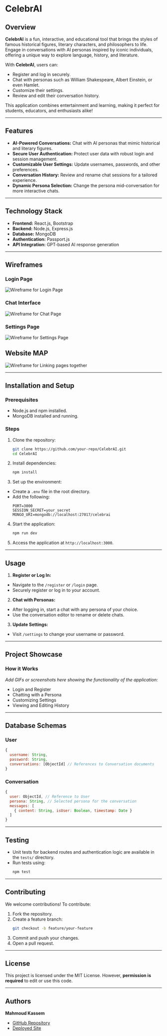 # CelebrAI

## Overview

**CelebrAI** is a fun, interactive, and educational tool that brings the styles of famous historical figures, literary characters, and philosophers to life. Engage in conversations with AI personas inspired by iconic individuals, offering a unique way to explore language, history, and literature.

With **CelebrAI**, users can:
- Register and log in securely.
- Chat with personas such as William Shakespeare, Albert Einstein, or even Hamlet.
- Customize their settings.
- Review and edit their conversation history.

This application combines entertainment and learning, making it perfect for students, educators, and enthusiasts alike!

---

## Features

- **AI-Powered Conversations:** Chat with AI personas that mimic historical and literary figures.
- **Secure User Authentication:** Protect user data with robust login and session management.
- **Customizable User Settings:** Update usernames, passwords, and other preferences.
- **Conversation History:** Review and rename chat sessions for a tailored experience.
- **Dynamic Persona Selection:** Change the persona mid-conversation for more interactive chats.

---

## Technology Stack

- **Frontend:** React.js, Bootstrap
- **Backend:** Node.js, Express.js
- **Database:** MongoDB
- **Authentication:** Passport.js
- **API Integration:** GPT-based AI response generation

---

## Wireframes

### Login Page
![Wireframe for Login Page](./assets/login-wireframe.png)

### Chat Interface
![Wireframe for Chat Page](./assets/chat-wireframe.png)

### Settings Page
![Wireframe for Settings Page](./assets/settings-wireframe.png)

## Website MAP
![Wireframe for Linking pages together](./assets/map-wireframe.png)

---

## Installation and Setup

### Prerequisites
- Node.js and npm installed.
- MongoDB installed and running.

### Steps
1. Clone the repository:
   ```bash
   git clone https://github.com/your-repo/CelebrAI.git
   cd CelebrAI
   ```
2. Install dependencies:
   ```bash
   npm install
   ```
3. Set up the environment:
  - Create a `.env` file in the root directory.
  - Add the following:
    ```
    PORT=3000
    SESSION_SECRET=your_secret
    MONGO_URI=mongodb://localhost:27017/celebrai
    ```
4. Start the application:
   ```bash
   npm run dev
   ```
5. Access the application at `http://localhost:3000`.

---

## Usage

1. **Register or Log In:**
  - Navigate to the `/register` or `/login` page.
  - Securely register or log in to your account.

2. **Chat with Personas:**
  - After logging in, start a chat with any persona of your choice.
  - Use the conversation editor to rename or delete chats.

3. **Update Settings:**
  - Visit `/settings` to change your username or password.

---

## Project Showcase

### How it Works
_Add GIFs or screenshots here showing the functionality of the application:_
- Login and Register
- Chatting with a Persona
- Customizing Settings
- Viewing and Editing History

---

## Database Schemas

### User
```javascript
{
  username: String,
  password: String,
  conversations: [ObjectId] // References to Conversation documents
}
```

### Conversation
```javascript
{
  user: ObjectId, // Reference to User
  persona: String, // Selected persona for the conversation
  messages: [
    { content: String, isUser: Boolean, timestamp: Date }
  ]
}
```

---

## Testing

- Unit tests for backend routes and authentication logic are available in the `tests/` directory.
- Run tests using:
  ```bash
  npm test
  ```

---

## Contributing

We welcome contributions! To contribute:
1. Fork the repository.
2. Create a feature branch:
   ```bash
   git checkout -b feature/your-feature
   ```
3. Commit and push your changes.
4. Open a pull request.

---

## License

This project is licensed under the MIT License. However, **permission is required** to edit or use this code.

---

## Authors

**Mahmoud Kassem**
- [GitHub Repository](https://github.com/nyu-csci-ua-0467-001-002-fall-2024/final-project-Mahmoud-K-Ismail)
- [Deployed Site](http://linserv1.cims.nyu.edu:31940/)

